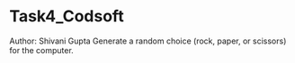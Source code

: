 # Task4_Codsoft
Author: Shivani Gupta
Generate a random choice (rock, paper, or scissors) for the computer.
